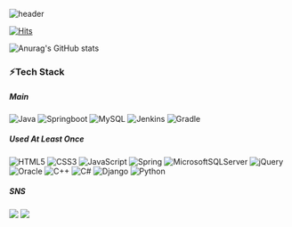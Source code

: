 ![header](https://capsule-render.vercel.app/api?type=Waving&color=0:96deda,100:50c9c3&height=250&section=header&text=Welcome%20Yukyung%20Github&fontSize=60)

[![Hits](https://hits.seeyoufarm.com/api/count/incr/badge.svg?url=https%3A%2F%2Fgithub.com%2Fshin-6-0%2Fhit-counter&count_bg=%23393938&title_bg=%2350C9C3&icon=&icon_color=%23E7E7E7&title=hits&edge_flat=false)](https://github.com/shin-6-0) 

![Anurag's GitHub stats](https://github-readme-stats.vercel.app/api?username=shin-6-0&show_icons=true&theme=vue)

### ⚡Tech Stack
##### Main
![Java](https://img.shields.io/badge/java-%23ED8B00.svg?style=for-the-badge&logo=java&logoColor=white) ![Springboot](https://img.shields.io/badge/springboot-%236DB33F.svg?style=for-the-badge&logo=spring&logoColor=white) ![MySQL](https://img.shields.io/badge/mysql-%2300f.svg?style=for-the-badge&logo=mysql&logoColor=white) 
![Jenkins](https://img.shields.io/badge/jenkins-%232C5263.svg?style=for-the-badge&logo=jenkins&logoColor=white) ![Gradle](https://img.shields.io/badge/Gradle-02303A.svg?style=for-the-badge&logo=Gradle&logoColor=white)

##### Used At Least Once
![HTML5](https://img.shields.io/badge/html5-%23E34F26.svg?style=for-the-badge&logo=html5&logoColor=white) ![CSS3](https://img.shields.io/badge/css3-%231572B6.svg?style=for-the-badge&logo=css3&logoColor=white) ![JavaScript](https://img.shields.io/badge/javascript-%23323330.svg?style=for-the-badge&logo=javascript&logoColor=%23F7DF1E)  ![Spring](https://img.shields.io/badge/spring-%236DB33F.svg?style=for-the-badge&logo=spring&logoColor=white) ![MicrosoftSQLServer](https://img.shields.io/badge/MSSQL-CC2927?style=for-the-badge&logo=microsoft%20sql%20server&logoColor=white) ![jQuery](https://img.shields.io/badge/jquery-%230769AD.svg?style=for-the-badge&logo=jquery&logoColor=white)
![Oracle](https://img.shields.io/badge/Oracle-F80000?style=for-the-badge&logo=oracle&logoColor=white) ![C++](https://img.shields.io/badge/c++-%2300599C.svg?style=for-the-badge&logo=c%2B%2B&logoColor=white) ![C#](https://img.shields.io/badge/c%23-%23239120.svg?style=for-the-badge&logo=c-sharp&logoColor=white) ![Django](https://img.shields.io/badge/django-%23092E20.svg?style=for-the-badge&logo=django&logoColor=white) ![Python](https://img.shields.io/badge/python-3670A0?style=for-the-badge&logo=python&logoColor=ffdd54)

##### SNS
<a href="https://cheerup313.tistory.com/" target="_blank"><img src="https://img.shields.io/badge/Blog-lightgray?style=flat-square&logo=GitHub Sponsors&logoColor=white&link=https://cheerup313.tistory.com/"/></a>
<a href="mailto:cheerup313@naver.com"><img src="https://img.shields.io/badge/Email-success?style=flat-square&logo=Naver&logoColor=white&link=mailto:cheerup313@naver.com"/></a>

